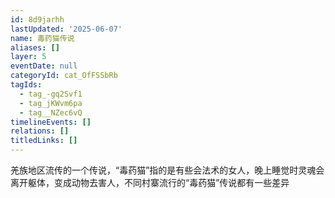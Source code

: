```yaml
---
id: 8d9jarhh
lastUpdated: '2025-06-07'
name: 毒药猫传说
aliases: []
layer: 5
eventDate: null
categoryId: cat_OfFSSbRb
tagIds:
  - tag_-gq2Svf1
  - tag_jKWvm6pa
  - tag__NZec6vQ
timelineEvents: []
relations: []
titledLinks: []
---
```

羌族地区流传的一个传说，“毒药猫”指的是有些会法术的女人，晚上睡觉时灵魂会离开躯体，变成动物去害人，不同村寨流行的“毒药猫”传说都有一些差异
